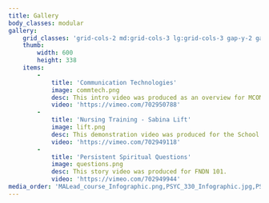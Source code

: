 ```yaml
---
title: Gallery
body_classes: modular
gallery:
    grid_classes: 'grid-cols-2 md:grid-cols-3 lg:grid-cols-3 gap-y-2 gap-x-2'
    thumb:
        width: 600
        height: 338
    items:
        -
            title: 'Communication Technologies'
            image: commtech.png
            desc: This intro video was produced as an overview for MCOM 411.
            video: 'https://vimeo.com/702950788'
        -
            title: 'Nursing Training - Sabina Lift'
            image: lift.png
            desc: This demonstration video was produced for the School of Nursing.
            video: 'https://vimeo.com/702949118'
        -
            title: 'Persistent Spiritual Questions'
            image: questions.png
            desc: This story video was produced for FNDN 101.
            video: 'https://vimeo.com/702949944'
media_order: 'MALead_course_Infographic.png,PSYC_330_Infographic.jpg,PSYC_340_Chart.png'
---
```


